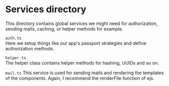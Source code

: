 # Services directory

This directory contains global services we might need for authorization, sending mails, caching, or helper methods for
example.

`auth.ts`  
Here we setup things like our app's passport strategies and define authorization methods.

`helper.ts`  
The helper class contains helper methods for hashing, UUIDs and so on.

`mail.ts`
This service is used for sending mails and rendering the templates of the components. Again, I recommend the renderFile function of ejs.